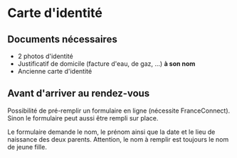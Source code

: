 # Carte d'identité

## Documents nécessaires

- 2 photos d'identité
- Justificatif de domicile (facture d'eau, de gaz, ...) **à son nom**
- Ancienne carte d'identité

## Avant d'arriver au rendez-vous

Possibilité de pré-remplir un formulaire en ligne (nécessite FranceConnect). Sinon le formulaire peut aussi être rempli sur place.

Le formulaire demande le nom, le prénom ainsi que la date et le lieu de naissance des deux parents. Attention, le nom à remplir est toujours le nom de jeune fille.

